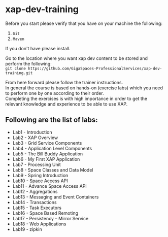 # xap-dev-training

Before you start please verify that you have on your machine the following:<br>
1. `Git`<br>
2. `Maven`<br>

If you don't have please install.

Go to the location where you want xap dev content to be stored and perform the following:<br>
`git clone https://github.com/GigaSpaces-ProfessionalServices/xap-dev-training.git`

From here forward please follow the trainer instructions.<br>
In general the course is based on hands-on (exercise labs) which you need to perform one by one according to their order. <br>
Completing the exercises is with high importance in order to get the relevant knowledge and experience to be able to use XAP.
 
## Following are the list of labs:

* Lab1 - Introduction
* Lab2 - XAP Overview
* Lab3 - Grid Service Components
* Lab4 - Application Level Components
* Lab5 - The Bill Buddy Application
* Lab6 - My First XAP Application
* Lab7 - Processing Unit
* Lab8 - Space Classes and Data Model
* Lab9 - Spring Introduction
* Lab10 - Space Access API
* Lab11 - Advance Space Access API
* Lab12 - Aggregations
* Lab13 - Messaging and Event Containers
* Lab14 - Transactions
* Lab15 - Task Executors
* Lab16 - Space Based Remoting
* Lab17 - Persistency – Mirror Service
* Lab18 - Web Applications
* Lab19 - zipkin